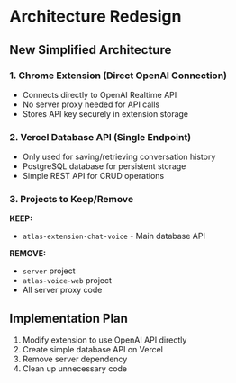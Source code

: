 # Architecture Redesign

## New Simplified Architecture

### 1. Chrome Extension (Direct OpenAI Connection)
- Connects directly to OpenAI Realtime API
- No server proxy needed for API calls
- Stores API key securely in extension storage

### 2. Vercel Database API (Single Endpoint)
- Only used for saving/retrieving conversation history
- PostgreSQL database for persistent storage
- Simple REST API for CRUD operations

### 3. Projects to Keep/Remove

**KEEP:**
- `atlas-extension-chat-voice` - Main database API

**REMOVE:**
- `server` project
- `atlas-voice-web` project
- All server proxy code

## Implementation Plan

1. Modify extension to use OpenAI API directly
2. Create simple database API on Vercel
3. Remove server dependency
4. Clean up unnecessary code